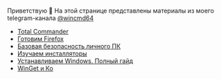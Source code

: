 Приветствую 👋
На этой странице представлены материалы из моего telegram-канала [@wincmd64](https://t.me/wincmd64)


- [Total Commander](https://github.com/wincmd64/blog/wiki/TotalCmd)
- [Готовим Firefox](https://github.com/wincmd64/blog/wiki/Готовим-Firefox)
- [Базовая безопасность личного ПК](https://github.com/wincmd64/blog/wiki/Базовая-безопасность-личного-ПК)
- [Изучаем инсталляторы](https://github.com/wincmd64/blog/wiki/Изучаем-инсталляторы)
- [Устанавливаем Windows. Полный гайд](https://github.com/wincmd64/blog/wiki/Устанавливаем-Windows.-Полный-гайд)
- [WinGet и Ко](https://github.com/wincmd64/blog/wiki/WinGet-и-Ко)
